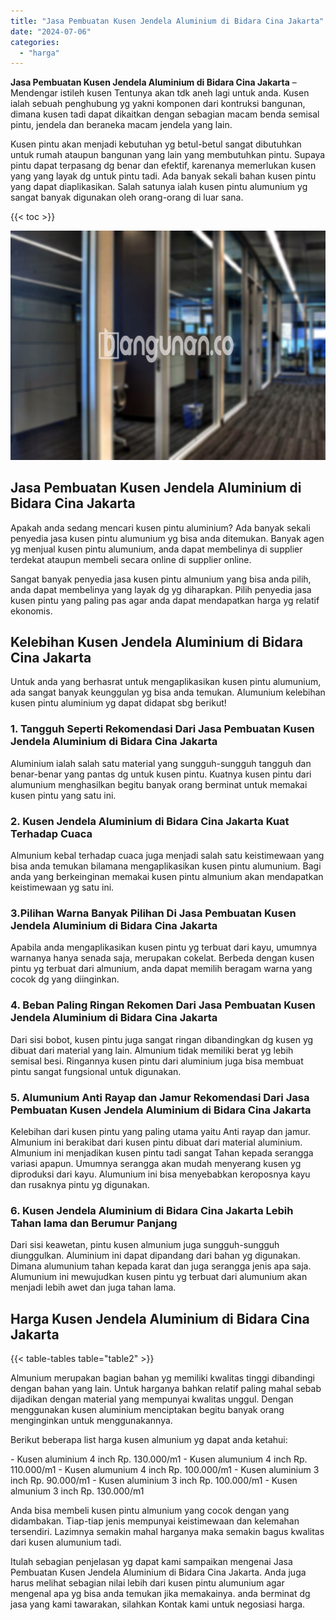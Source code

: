 ```yaml
---
title: "Jasa Pembuatan Kusen Jendela Aluminium di Bidara Cina Jakarta"
date: "2024-07-06"
categories: 
  - "harga"
---
```


**Jasa Pembuatan Kusen Jendela Aluminium di Bidara Cina Jakarta** – Mendengar istileh kusen Tentunya akan tdk aneh lagi untuk anda. Kusen ialah sebuah penghubung yg yakni komponen dari kontruksi bangunan, dimana kusen tadi dapat dikaitkan dengan sebagian macam benda semisal pintu, jendela dan beraneka macam jendela yang lain.

Kusen pintu akan menjadi kebutuhan yg betul-betul sangat dibutuhkan untuk rumah ataupun bangunan yang lain yang membutuhkan pintu. Supaya pintu dapat terpasang dg benar dan efektif, karenanya memerlukan kusen yang yang layak dg untuk pintu tadi. Ada banyak sekali bahan kusen pintu yang dapat diaplikasikan. Salah satunya ialah kusen pintu alumunium yg sangat banyak digunakan oleh orang-orang di luar sana.

{{< toc >}}

![Jasa Pembuatan Kusen Jendela Aluminium di Bidara Cina Jakarta](/images/harga-kusen-jendela-alumunium-45.png)

## Jasa Pembuatan Kusen Jendela Aluminium di Bidara Cina Jakarta

Apakah anda sedang mencari kusen pintu aluminium? Ada banyak sekali penyedia jasa kusen pintu alumunium yg bisa anda ditemukan. Banyak agen yg menjual kusen pintu alumunium, anda dapat membelinya di supplier terdekat ataupun membeli secara online di supplier online.

Sangat banyak penyedia jasa kusen pintu almunium yang bisa anda pilih, anda dapat membelinya yang layak dg yg diharapkan. Pilih penyedia jasa kusen pintu yang paling pas agar anda dapat mendapatkan harga yg relatif ekonomis.

## Kelebihan Kusen Jendela Aluminium di Bidara Cina Jakarta

Untuk anda yang berhasrat untuk mengaplikasikan kusen pintu alumunium, ada sangat banyak keunggulan yg bisa anda temukan. Alumunium kelebihan kusen pintu aluminium yg dapat didapat sbg berikut!

### 1\. Tangguh Seperti Rekomendasi Dari Jasa Pembuatan Kusen Jendela Aluminium di Bidara Cina Jakarta

Aluminium ialah salah satu material yang sungguh-sungguh tangguh dan benar-benar yang pantas dg untuk kusen pintu. Kuatnya kusen pintu dari alumunium menghasilkan begitu banyak orang berminat untuk memakai kusen pintu yang satu ini.

### 2\. Kusen Jendela Aluminium di Bidara Cina Jakarta Kuat Terhadap Cuaca

Almunium kebal terhadap cuaca juga menjadi salah satu keistimewaan yang bisa anda temukan bilamana mengaplikasikan kusen pintu alumunium. Bagi anda yang berkeinginan memakai kusen pintu almunium akan mendapatkan keistimewaan yg satu ini.

### 3.Pilihan Warna Banyak Pilihan Di Jasa Pembuatan Kusen Jendela Aluminium di Bidara Cina Jakarta

Apabila anda mengaplikasikan kusen pintu yg terbuat dari kayu, umumnya warnanya hanya senada saja, merupakan cokelat. Berbeda dengan kusen pintu yg terbuat dari almunium, anda dapat memilih beragam warna yang cocok dg yang diinginkan.

### 4\. Beban Paling Ringan Rekomen Dari Jasa Pembuatan Kusen Jendela Aluminium di Bidara Cina Jakarta

Dari sisi bobot, kusen pintu juga sangat ringan dibandingkan dg kusen yg dibuat dari material yang lain. Almunium tidak memiliki berat yg lebih semisal besi. Ringannya kusen pintu dari aluminium juga bisa membuat pintu sangat fungsional untuk digunakan.

### 5\. Alumunium Anti Rayap dan Jamur Rekomendasi Dari Jasa Pembuatan Kusen Jendela Aluminium di Bidara Cina Jakarta

Kelebihan dari kusen pintu yang paling utama yaitu Anti rayap dan jamur. Almunium ini berakibat dari kusen pintu dibuat dari material aluminium. Almunium ini menjadikan kusen pintu tadi sangat Tahan kepada serangga variasi apapun. Umumnya serangga akan mudah menyerang kusen yg diproduksi dari kayu. Alumunium ini bisa menyebabkan keroposnya kayu dan rusaknya pintu yg digunakan.

### 6\. Kusen Jendela Aluminium di Bidara Cina Jakarta Lebih Tahan lama dan Berumur Panjang

Dari sisi keawetan, pintu kusen almunium juga sungguh-sungguh diunggulkan. Aluminium ini dapat dipandang dari bahan yg digunakan. Dimana alumunium tahan kepada karat dan juga serangga jenis apa saja. Alumunium ini mewujudkan kusen pintu yg terbuat dari alumunium akan menjadi lebih awet dan juga tahan lama.

## Harga Kusen Jendela Aluminium di Bidara Cina Jakarta

{{< table-tables table="table2" >}}

Almunium merupakan bagian bahan yg memiliki kwalitas tinggi dibandingi dengan bahan yang lain. Untuk harganya bahkan relatif paling mahal sebab dijadikan dengan material yang mempunyai kwalitas unggul. Dengan menggunakan kusen aluminium menciptakan begitu banyak orang menginginkan untuk menggunakannya.

Berikut beberapa list harga kusen almunium yg dapat anda ketahui:

\- Kusen aluminium 4 inch Rp. 130.000/m1 - Kusen alumunium 4 inch Rp. 110.000/m1 - Kusen alumunium 4 inch Rp. 100.000/m1 - Kusen aluminium 3 inch Rp. 90.000/m1 - Kusen aluminium 3 inch Rp. 100.000/m1 - Kusen almunium 3 inch Rp. 130.000/m1

Anda bisa membeli kusen pintu almunium yang cocok dengan yang didambakan. Tiap-tiap jenis mempunyai keistimewaan dan kelemahan tersendiri. Lazimnya semakin mahal harganya maka semakin bagus kwalitas dari kusen alumunium tadi.

Itulah sebagian penjelasan yg dapat kami sampaikan mengenai Jasa Pembuatan Kusen Jendela Aluminium di Bidara Cina Jakarta. Anda juga harus melihat sebagian nilai lebih dari kusen pintu alumunium agar mengenal apa yg bisa anda temukan jika memakainya. anda berminat dg jasa yang kami tawarakan, silahkan Kontak kami untuk negosiasi harga.
